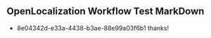 ## OpenLocalization Workflow Test MarkDown
* 8e04342d-e33a-4438-b3ae-88e99a03f6b1 thanks!

<!--HONumber=Jul16_HO5-->


